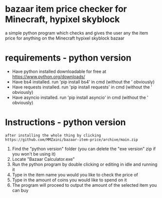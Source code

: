 # bazaar item price checker for Minecraft, hypixel skyblock
a simple python program which checks and gives the user any the item price for anything on the Minecraft hypixel skyblock bazaar

# requirements - python version
- Have python installed
    downloadable for free at https://www.python.org/downloads/
- Have bs4 installed.
    run 'pip install bs4' in cmd (without the ' obviously)
- Have requests installed.
    run 'pip install requests' in cmd (without the ' obviously)
- Have asyncio installed.
    run 'pip install asyncio' in cmd (without the ' obviously)

# Instructions - python version
    after installing the whole thing by clicking https://github.com/MMZaini/bazaar-item-price/archive/main.zip
1. Find the "python version" folder (you can delete the "exe version" zip if you won't be using it)
2. Locate "Bazaar Calculator.exe"
3. Run the python program by double clicking or editing in idle and running it
4. Type in the item name you would you like to check the price of
5. Type in the amount of coins you would like to spend on it
6. The program will proceed to output the amount of the selected item you can buy
